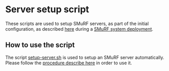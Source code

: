 # Server setup script

These scripts are used to setup SMuRF servers, as part of the initial configuration, as described [here](https://confluence.slac.stanford.edu/display/SMuRF/SMuRF+System+Initial+Configuration) during a [SMuRF system deployment](https://confluence.slac.stanford.edu/display/SMuRF/SMuRF+Deployment).

## How to use the script

The script [setup-server.sh](setup-server.sh) is used to setup an SMuRF server automatically. Please follow the [procedure describe here](https://confluence.slac.stanford.edu/display/SMuRF/SMuRF+System+Initial+Configuration) in order to use it.
